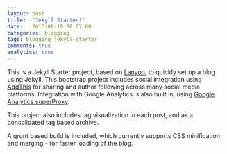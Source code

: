 ```yaml
---
layout: post
title:  "Jekyll Starter!"
date:   2016-08-19 08:07:00
categories: blogging
tags: blogging jekyll-starter
comments: true
analytics: true
---
```


This is a Jekyll Starter project, based on [Lanyon](https://github.com/poole/lanyon), to quickly set up a blog using Jekyll. This bootstrap project includes social integration using [AddThis](https://www.addthis.com) for sharing and author following across many social media platforms. Integration with Google Analytics is also built in, using [Google Analytics superProxy](https://developers.google.com/analytics/solutions/google-analytics-super-proxy).

This project also includes tag visualization in each post, and as a consolidated tag based archive.

A grunt based build is included, which currently supports CSS minification and merging - for faster loading of the blog.
